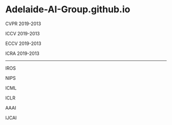 # Adelaide-AI-Group.github.io


CVPR 2019-2013

ICCV 2019-2013

ECCV 2019-2013

ICRA 2019-2013

---------------------------------
IROS

NIPS

ICML

ICLR

AAAI

IJCAI




